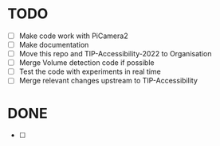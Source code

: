 # TODO
- [ ] Make code work with PiCamera2
- [ ] Make documentation
- [ ] Move this repo and TIP-Accessibility-2022 to Organisation
- [ ] Merge Volume detection code if possible
- [ ] Test the code with experiments in real time
- [ ] Merge relevant changes upstream to TIP-Accessibility
# DONE
- [ ] 
